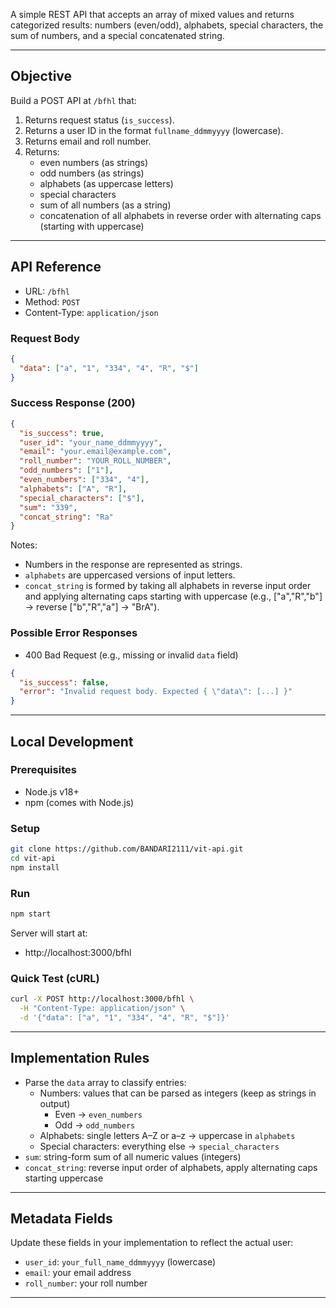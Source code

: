 A simple REST API that accepts an array of mixed values and returns categorized results: numbers (even/odd), alphabets, special characters, the sum of numbers, and a special concatenated string.

---

## Objective

Build a POST API at `/bfhl` that:

1. Returns request status (`is_success`).
2. Returns a user ID in the format `fullname_ddmmyyyy` (lowercase).
3. Returns email and roll number.
4. Returns:
   - even numbers (as strings)
   - odd numbers (as strings)
   - alphabets (as uppercase letters)
   - special characters
   - sum of all numbers (as a string)
   - concatenation of all alphabets in reverse order with alternating caps (starting with uppercase)

---

## API Reference

- URL: `/bfhl`
- Method: `POST`
- Content-Type: `application/json`

### Request Body
```json
{
  "data": ["a", "1", "334", "4", "R", "$"]
}
```

### Success Response (200)
```json
{
  "is_success": true,
  "user_id": "your_name_ddmmyyyy",
  "email": "your.email@example.com",
  "roll_number": "YOUR_ROLL_NUMBER",
  "odd_numbers": ["1"],
  "even_numbers": ["334", "4"],
  "alphabets": ["A", "R"],
  "special_characters": ["$"],
  "sum": "339",
  "concat_string": "Ra"
}
```

Notes:
- Numbers in the response are represented as strings.
- `alphabets` are uppercased versions of input letters.
- `concat_string` is formed by taking all alphabets in reverse input order and applying alternating caps starting with uppercase (e.g., ["a","R","b"] → reverse ["b","R","a"] → "BrA").

### Possible Error Responses
- 400 Bad Request (e.g., missing or invalid `data` field)
```json
{
  "is_success": false,
  "error": "Invalid request body. Expected { \"data\": [...] }"
}
```

---

## Local Development

### Prerequisites
- Node.js v18+  
- npm (comes with Node.js)

### Setup
```bash
git clone https://github.com/BANDARI2111/vit-api.git
cd vit-api
npm install
```

### Run
```bash
npm start
```

Server will start at:
- http://localhost:3000/bfhl

### Quick Test (cURL)
```bash
curl -X POST http://localhost:3000/bfhl \
  -H "Content-Type: application/json" \
  -d '{"data": ["a", "1", "334", "4", "R", "$"]}'
```

---

## Implementation Rules

- Parse the `data` array to classify entries:
  - Numbers: values that can be parsed as integers (keep as strings in output)
    - Even → `even_numbers`
    - Odd → `odd_numbers`
  - Alphabets: single letters A–Z or a–z → uppercase in `alphabets`
  - Special characters: everything else → `special_characters`
- `sum`: string-form sum of all numeric values (integers)
- `concat_string`: reverse input order of alphabets, apply alternating caps starting uppercase

---

## Metadata Fields

Update these fields in your implementation to reflect the actual user:
- `user_id`: `your_full_name_ddmmyyyy` (lowercase)
- `email`: your email address
- `roll_number`: your roll number

---
